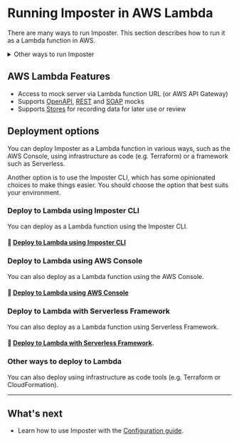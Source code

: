 # Running Imposter in AWS Lambda

There are many ways to run Imposter. This section describes how to run it as a Lambda function in AWS.

<details markdown>
<summary>Other ways to run Imposter</summary>

**Standalone mock server**

- Using the command line client - see [Imposter CLI](./run_imposter_cli.md)
- As a Docker container - see [Imposter Docker container](./run_imposter_docker.md)
- As a JAR file on the JVM - see [Imposter JAR file](./run_imposter_jar.md)

**Embedded in tests**

- Embedded within your **Java/Kotlin/Scala/JVM** unit tests - see [JVM bindings](./embed_jvm.md)
- Embedded within your **JavaScript/Node.js** unit tests - see [JavaScript bindings](https://github.com/imposter-project/imposter-js)

**Within your CI/CD pipeline**

- Use the [Imposter GitHub Actions](./github_actions.md) to start and stop Imposter during your CI/CD pipeline.

</details>

## AWS Lambda Features

- Access to mock server via Lambda function URL (or AWS API Gateway)
- Supports [OpenAPI](./openapi_plugin.md), [REST](./rest_plugin.md) and [SOAP](./soap_plugin.md) mocks
- Supports [Stores](./stores.md) for recording data for later use or review

## Deployment options

You can deploy Imposter as a Lambda function in various ways, such as the AWS Console, using infrastructure as code (e.g. Terraform) or a framework such as Serverless.

Another option is to use the Imposter CLI, which has some opinionated choices to make things easier. You should choose the option that best suits your environment.

### Deploy to Lambda using Imposter CLI

You can deploy as a Lambda function using the Imposter CLI.

#### 📖 [Deploy to Lambda using Imposter CLI](./deploy_aws_lambda_cli.md)

### Deploy to Lambda using AWS Console

You can also deploy as a Lambda function using the AWS Console.

#### 📖 [Deploy to Lambda using AWS Console](./deploy_aws_lambda_console.md)

### Deploy to Lambda with Serverless Framework

You can also deploy as a Lambda function using Serverless Framework.

#### 📖 [Deploy to Lambda with Serverless Framework](deploy_aws_lambda_serverless_framework.md).

### Other ways to deploy to Lambda

You can also deploy using infrastructure as code tools (e.g. Terraform or CloudFormation).

---

## What's next

- Learn how to use Imposter with the [Configuration guide](configuration.md).
